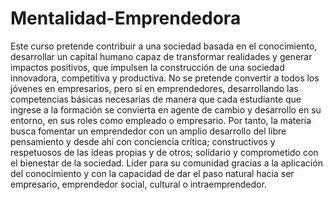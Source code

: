 # Mentalidad-Emprendedora
Este curso pretende contribuir a una sociedad basada en el conocimiento, desarrollar un capital humano capaz de transformar realidades y generar impactos positivos, que impulsen la construcción de una sociedad innovadora, competitiva y productiva. No se pretende convertir a todos los jóvenes en empresarios, pero si en emprendedores, desarrollando las competencias básicas necesarias de manera que cada estudiante que ingrese a la formación se convierta en agente de cambio y desarrollo en su entorno, en sus roles como empleado o empresario. Por tanto, la materia busca fomentar un emprendedor con un amplio desarrollo del libre pensamiento y desde ahí con conciencia crítica; constructivos y respetuosos de las ideas propias y de otros; solidario y comprometido con el bienestar de la sociedad. Líder para su comunidad gracias a la aplicación del conocimiento y con la capacidad de dar el paso natural hacia ser empresario, emprendedor social, cultural o intraemprendedor.
